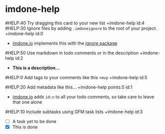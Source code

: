 imdone-help
====
#HELP:40 Try dragging this card to your new list +imdone-help id:4
#HELP:30 Ignore files by adding `.imdoneignore` to the root of your project. +imdone-help id:0
- [imdone.io](https://imdone.io) implements this with the [ignore package](https://www.npmjs.com/package/ignore)

#HELP:50 Use markdown in todo comments or in the description +imdone-help id:2
- **This is a description...**

#HELP:0 Add tags to your comments like this `+mvp` +imdone-help id:5

#HELP:20 Add metadata like this... +imdone-help points:5 id:1
- [imdone.io](https://imdone.io) adds `id:n` to all your todo comments, so take care to leave that one alone

#HELP:10 Include subtasks using GFM task lists +imdone-help id:3
- [ ] A task yet to be done
- [x] This is done
